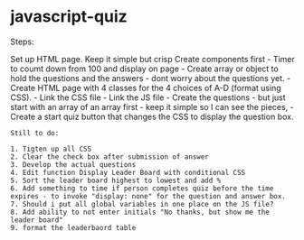 # javascript-quiz

Steps:

Set up HTML page.  Keep it simple but crisp
Create components first
    - Timer to coumt down from 100 and display on page
    - Create array or object to hold the questions and the answers - dont worry about the questions yet. 
    - Create HTML page with 4 classes for the 4 choices of A-D (format using CSS).
    - Link the CSS file
    - Link the JS file 
    - Create the questions - but just start with an array of an array first - keep it simple so I can see the pieces,
    - Create a start quiz button that changes the CSS to display the question box. 

    Still to do:

    1. Tigten up all CSS
    2. Clear the check box after submission of answer
    3. Develop the actual questions
    4. Edit function Display Leader Board with conditional CSS
    5. Sort the leader board highest to lowest and add %
    6. Add something to time if person completes quiz before the time expires - to invoke "display: none" for the question and answer box. 
    7. Should i put all global variables in one place on the JS file? 
    8. Add ability to not enter initials "No thanks, but show me the leader board"
    9. format the leaderbaord table

